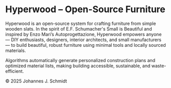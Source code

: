 # Hyperwood – Open-Source Furniture

Hyperwood is an open-source system for crafting furniture from simple wooden
slats. In the spirit of E.F. Schumacher's Small is Beautiful and inspired by
Enzo Mari’s Autoprogettazione, Hyperwood empowers anyone — DIY enthusiasts,
designers, interior architects, and small manufacturers — to build beautiful,
robust furniture using minimal tools and locally sourced materials.

Algorithms automatically generate personalized construction plans and optimized
material lists, making building accessible, sustainable, and waste-efficient.

© 2025 Johannes J. Schmidt
